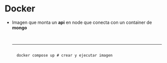 # Docker
- Imagen que monta un **api** en node que conecta con un container de **mongo**

  <br>
  <hr>
  <code>
    docker compose up # crear y ejecutar imagen
  </code>
